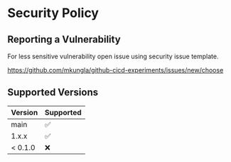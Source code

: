 # Security Policy

## Reporting a Vulnerability

For less sensitive vulnerability open issue using security issue template.

https://github.com/mkungla/github-cicd-experiments/issues/new/choose

## Supported Versions

| Version | Supported          |
| ------- | ------------------ |
| main    | :white_check_mark: |
| 1.x.x   | :white_check_mark: |
| < 0.1.0 | :x:                |
